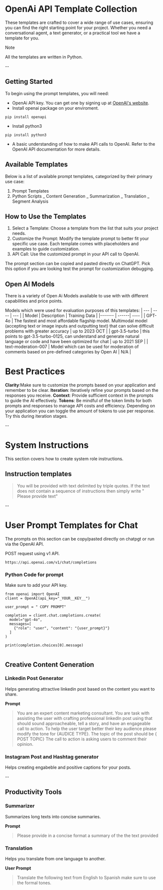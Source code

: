 # OpenAi API Template Collection 
These templates are crafted to cover a wide range of use cases, ensuring you can find the right starting point for your project. Whether you need a conversational agent, a text generator, or a practical tool we have a template for you.
 
> [!NOTE]
> All the templates are written in Python. 

-- 

## Getting Started
To begin using the prompt templates, you will need:

- OpenAi API key. You can get one by signing up at [OpenAI's website]().
- Install openai package on your enviroment.
```
pip install openapi 
```
- Install python3 
```
pip install python3
```
- A basic understanding of how to make API calls to OpenAI. Refer to the OpenAI API documentation for more details.

## Available Templates 
Below is a list of available prompt templates, categorized by their primary use case:
1. Prompt Templates
2. Python Scripts
    _ Content Generation
    _ Summarization
    _ Translation
    _ Segment Analysis

##  How to Use the Templates
1. Select a Template: Choose a template from the list that suits your project needs.
2. Customize the Prompt: Modify the template prompt to better fit your specific use case. Each template comes with placeholders and examples to guide customization.
3. API Call: Use the customized prompt in your API call to OpenAI. 

The prompt section can be copied and pasted directly on ChatGPT. Pick this option if you are looking test the prompt for customization debugging. 

## Open AI Models
There is a variety of Open Ai Models available to use with with different capabilities and price points. 

Models which were used for evaluation purposes of this templates:
| --- | ---- | --- |
| Model | Description | Training Data |
|------- | ------|  ---- |
| GPT-4o | 	The fastest and most affordable flagship model. Multimodal model (accepting text or image inputs and outputting text) that can solve difficult problems with greater accuracy  |  up to 2023 OCT |
| gpt-3.5-turbo | this points to gpt-3.5-turbo-0125, can understand and generate natural language or code and have been optimized for chat | up to 2021 SEP |
| text-moderation-007 | Model which can be used for moderation of comments based on pre-defined categories by Open AI | N/A |


# Best Practices
**Clarity**:Make sure to customize the prompts based on your application and remember to be clear.
**Iteration**: Iteratively refine your prompts based on the responses you receive.
**Context**: Provide sufficient context in the prompts to guide the AI effectively.
**Tokens**: Be mindful of the token limits for both prompts and responses to manage API costs and efficiency. Depending on your application you can toggle the amount of tokens to use per response. Try this during iteration stages. 

--
# System Instructions
This section covers how to create system role instructions. 

## Instruction templates
 > You will be provided with text delimited by triple quotes.
 > If the text does not contain a sequence of instructions then simply write \" Please provide text\"

-- 

# User Prompt Templates for Chat
The prompts on this section can be copy/pasted directly on chatpgt or run via the OpenAI API.

POST request using v1 API.
```
https://api.openai.com/v1/chat/completions

```

### Python Code for prompt
Make sure to add your API key.
```
from openai import OpenAI
client = OpenAI(api_key="_YOUR__KEY__")

user_prompt = " COPY PROMPT" 

completion = client.chat.completions.create(
  model="gpt-4o",
  messages=[
    {"role": "user", "content": "{user_prompt}"}
  ]
)

print(completion.choices[0].message)


```

## Creative Content Generation
### Linkedin Post Generator
 Helps generating attractive linkedin post based on the content you want to share. 

  **Prompt** 

 > You are an expert content marketing consultant. You are task with assisting the user with crafting professional linkedIn post using that should sound approacheable, tell a story, and have an engageable call to action. To help the user target better their key audience please modify the tone for {AUDICE TYPE}. 
 The topic of the post should be { POST TOPIC}
 The call to action is asking users to comment their opinion. 

### Instagram Post and Hashtag generator
 Helps creating engabeble and positive captions for your posts. 

-- 

##  Productivity Tools
### Summarizer
 Summarizes long texts into concise summaries.

 **Prompt** 
 >  Please provide in a concise format a summary of the the text provided


### Translation
 Helps you translate from one language to another.

  **User Prompt** 
 > Translate the following text from English to Spanish make sure to use the formal tones.


